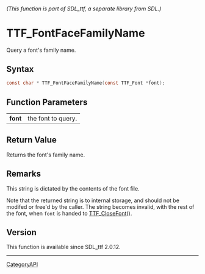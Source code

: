 ###### (This function is part of SDL_ttf, a separate library from SDL.)
# TTF_FontFaceFamilyName

Query a font's family name.

## Syntax

```c
const char * TTF_FontFaceFamilyName(const TTF_Font *font);

```

## Function Parameters

|              |                    |
| ------------ | ------------------ |
| **font**     | the font to query. |

## Return Value

Returns the font's family name.

## Remarks

This string is dictated by the contents of the font file.

Note that the returned string is to internal storage, and should not be
modifed or free'd by the caller. The string becomes invalid, with the rest
of the font, when `font` is handed to [TTF_CloseFont](TTF_CloseFont)().

## Version

This function is available since SDL_ttf 2.0.12.

----
[CategoryAPI](CategoryAPI)

